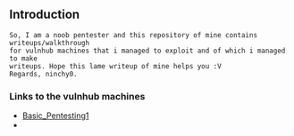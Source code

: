 ## Introduction
	So, I am a noob pentester and this repository of mine contains writeups/walkthrough
	for vulnhub machines that i managed to exploit and of which i managed to make
	writeups. Hope this lame writeup of mine helps you :V
	Regards, ninchy0.

### Links to the vulnhub machines
- <a href="#">Basic_Pentesting1</a> 
- 